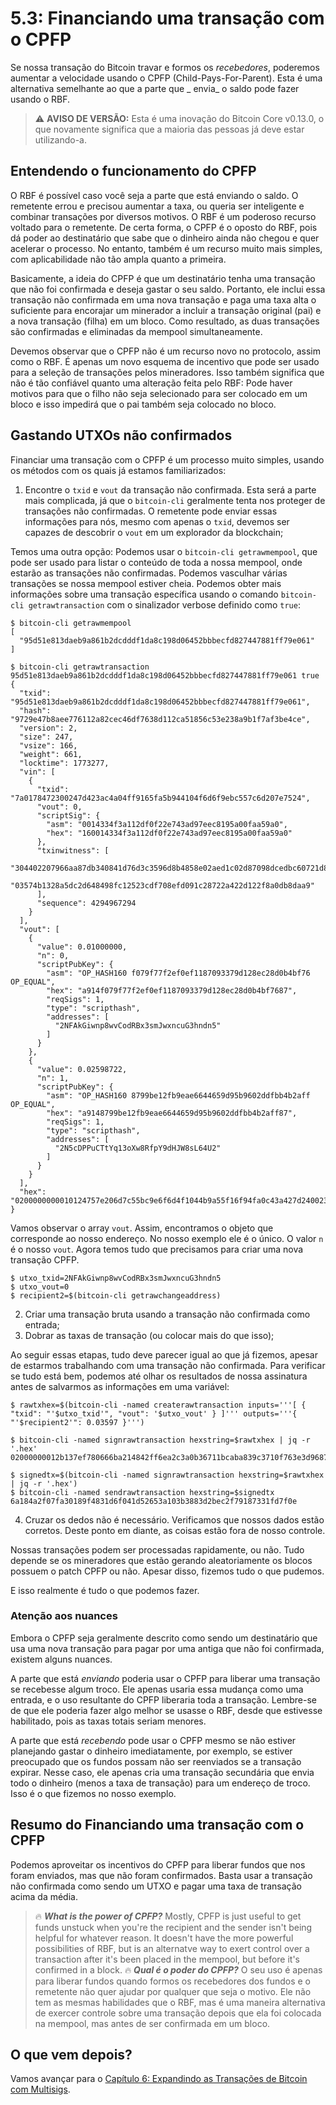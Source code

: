 # 5.3: Financiando uma transação com o CPFP

Se nossa transação do Bitcoin travar e formos os _recebedores_, poderemos aumentar a velocidade usando o CPFP (Child-Pays-For-Parent). Esta é uma alternativa semelhante ao que a parte que _ envia_ o saldo pode fazer usando o RBF.

> :warning: **AVISO DE VERSÃO:** Esta é uma inovação do Bitcoin Core v0.13.0, o que novamente significa que a maioria das pessoas já deve estar utilizando-a.

## Entendendo o funcionamento do CPFP

O RBF é possível caso você seja a parte que está enviando o saldo. O remetente errou e precisou aumentar a taxa, ou queria ser inteligente e combinar transações por diversos motivos. O RBF é um poderoso recurso voltado para o remetente. De certa forma, o CPFP é o oposto do RBF, pois dá poder ao destinatário que sabe que o dinheiro ainda não chegou e quer acelerar o processo. No entanto, também é um recurso muito mais simples, com aplicabilidade não tão ampla quanto a primeira.

Basicamente, a ideia do CPFP é que um destinatário tenha uma transação que não foi confirmada e deseja gastar o seu saldo. Portanto, ele inclui essa transação não confirmada em uma nova transação e paga uma taxa alta o suficiente para encorajar um minerador a incluir a transação original (pai) e a nova transação (filha) em um bloco. Como resultado, as duas transações são confirmadas e eliminadas da mempool simultaneamente.

Devemos observar que o CPFP não é um recurso novo no protocolo, assim como o RBF. É apenas um novo esquema de incentivo que pode ser usado para a seleção de transações pelos mineradores. Isso também significa que não é tão confiável quanto uma alteração feita pelo RBF: Pode haver motivos para que o filho não seja selecionado para ser colocado em um bloco e isso impedirá que o pai também seja colocado no bloco.

## Gastando UTXOs não confirmados

Financiar uma transação com o CPFP é um processo muito simples, usando os métodos com os quais já estamos familiarizados:

   1. Encontre o ```txid``` e ```vout``` da transação não confirmada. Esta será a parte mais complicada, já que o ```bitcoin-cli``` geralmente tenta nos proteger de transações não confirmadas. O remetente pode enviar essas informações para nós, mesmo com apenas o ```txid```, devemos ser capazes de descobrir o ```vout``` em um explorador da blockchain;

Temos uma outra opção: Podemos usar o ```bitcoin-cli getrawmempool```, que pode ser usado para listar o conteúdo de toda a nossa mempool, onde estarão as transações não confirmadas. Podemos vasculhar várias transações se nossa mempool estiver cheia. Podemos obter mais informações sobre uma transação específica usando o comando ```bitcoin-cli getrawtransaction``` com o sinalizador verbose definido como ```true```:
```
$ bitcoin-cli getrawmempool
[
  "95d51e813daeb9a861b2dcdddf1da8c198d06452bbbecfd827447881ff79e061"
]

$ bitcoin-cli getrawtransaction 95d51e813daeb9a861b2dcdddf1da8c198d06452bbbecfd827447881ff79e061 true
{
  "txid": "95d51e813daeb9a861b2dcdddf1da8c198d06452bbbecfd827447881ff79e061",
  "hash": "9729e47b8aee776112a82cec46df7638d112ca51856c53e238a9b1f7af3be4ce",
  "version": 2,
  "size": 247,
  "vsize": 166,
  "weight": 661,
  "locktime": 1773277,
  "vin": [
    {
      "txid": "7a0178472300247d423ac4a04ff9165fa5b944104f6d6f9ebc557c6d207e7524",
      "vout": 0,
      "scriptSig": {
        "asm": "0014334f3a112df0f22e743ad97eec8195a00faa59a0",
        "hex": "160014334f3a112df0f22e743ad97eec8195a00faa59a0"
      },
      "txinwitness": [
        "304402207966aa87db340841d76d3c3596d8b4858e02aed1c02d87098dcedbc60721d8940220218aac9d728c9a485820b074804a8c5936fa3145ce68e24dcf477024b19e88ae01",
        "03574b1328a5dc2d648498fc12523cdf708efd091c28722a422d122f8a0db8daa9"
      ],
      "sequence": 4294967294
    }
  ],
  "vout": [
    {
      "value": 0.01000000,
      "n": 0,
      "scriptPubKey": {
        "asm": "OP_HASH160 f079f77f2ef0ef1187093379d128ec28d0b4bf76 OP_EQUAL",
        "hex": "a914f079f77f2ef0ef1187093379d128ec28d0b4bf7687",
        "reqSigs": 1,
        "type": "scripthash",
        "addresses": [
          "2NFAkGiwnp8wvCodRBx3smJwxncuG3hndn5"
        ]
      }
    },
    {
      "value": 0.02598722,
      "n": 1,
      "scriptPubKey": {
        "asm": "OP_HASH160 8799be12fb9eae6644659d95b9602ddfbb4b2aff OP_EQUAL",
        "hex": "a9148799be12fb9eae6644659d95b9602ddfbb4b2aff87",
        "reqSigs": 1,
        "type": "scripthash",
        "addresses": [
          "2N5cDPPuCTtYq13oXw8RfpY9dHJW8sL64U2"
        ]
      }
    }
  ],
  "hex": "0200000000010124757e206d7c55bc9e6f6d4f1044b9a55f16f94fa0c43a427d2400234778017a0000000017160014334f3a112df0f22e743ad97eec8195a00faa59a0feffffff0240420f000000000017a914f079f77f2ef0ef1187093379d128ec28d0b4bf768742a727000000000017a9148799be12fb9eae6644659d95b9602ddfbb4b2aff870247304402207966aa87db340841d76d3c3596d8b4858e02aed1c02d87098dcedbc60721d8940220218aac9d728c9a485820b074804a8c5936fa3145ce68e24dcf477024b19e88ae012103574b1328a5dc2d648498fc12523cdf708efd091c28722a422d122f8a0db8daa9dd0e1b00"
}
```
Vamos observar o array ```vout```. Assim, encontramos o objeto que corresponde ao nosso endereço. No nosso exemplo ele é o único. O valor ```n``` é o nosso ```vout```. Agora temos tudo que precisamos para criar uma nova transação CPFP.
```
$ utxo_txid=2NFAkGiwnp8wvCodRBx3smJwxncuG3hndn5
$ utxo_vout=0
$ recipient2=$(bitcoin-cli getrawchangeaddress)
```

   2. Criar uma transação bruta usando a transação não confirmada como entrada;
   3. Dobrar as taxas de transação (ou colocar mais do que isso);
   
Ao seguir essas etapas, tudo deve parecer igual ao que já fizemos, apesar de estarmos trabalhando com uma transação não confirmada. Para verificar se tudo está bem, podemos até olhar os resultados de nossa assinatura antes de salvarmos as informações em uma variável:
```
$ rawtxhex=$(bitcoin-cli -named createrawtransaction inputs='''[ { "txid": "'$utxo_txid'", "vout": '$utxo_vout' } ]''' outputs='''{ "'$recipient2'": 0.03597 }''')

$ bitcoin-cli -named signrawtransaction hexstring=$rawtxhex | jq -r '.hex'
02000000012b137ef780666ba214842ff6ea2c3a0b36711bcaba839c3710f763e3d9687fed000000006a473044022003ca1f6797d781ef121ba7c2d1d41d763a815e9dad52aa8bc5ea61e4d521f68e022036b992e8e6bf2c44748219ca6e0056a88e8250f6fd0794dc69f79a2e8993671601210317b163ab8c8862e09c71767112b828abd3852e315441893fa0f535de4fa39b8dffffffff01905abd07000000001976a91450b1d90a130c4f3f1e5fbfa7320fd36b7265db0488ac00000000

$ signedtx=$(bitcoin-cli -named signrawtransaction hexstring=$rawtxhex | jq -r '.hex')
$ bitcoin-cli -named sendrawtransaction hexstring=$signedtx
6a184a2f07fa30189f4831d6f041d52653a103b3883d2bec2f79187331fd7f0e
```

   4. Cruzar os dedos não é necessário. Verificamos que nossos dados estão corretos. Deste ponto em diante, as coisas estão fora de nosso controle.
   
Nossas transações podem ser processadas rapidamente, ou não. Tudo depende se os mineradores que estão gerando aleatoriamente os blocos possuem o patch CPFP ou não. Apesar disso, fizemos tudo o que pudemos.

E isso realmente é tudo o que podemos fazer.

### Atenção aos nuances

Embora o CPFP seja geralmente descrito como sendo um destinatário que usa uma nova transação para pagar por uma antiga que não foi confirmada, existem alguns nuances.

A parte que está _enviando_ poderia usar o CPFP para liberar uma transação se recebesse algum troco. Ele apenas usaria essa mudança como uma entrada, e o uso resultante do CPFP liberaria toda a transação. Lembre-se de que ele poderia fazer algo melhor se usasse o RBF, desde que estivesse habilitado, pois as taxas totais seriam menores.

A parte que está _recebendo_ pode usar o CPFP mesmo se não estiver planejando gastar o dinheiro imediatamente, por exemplo, se estiver preocupado que os fundos possam não ser reenviados se a transação expirar. Nesse caso, ele apenas cria uma transação secundária que envia todo o dinheiro (menos a taxa de transação) para um endereço de troco. Isso é o que fizemos no nosso exemplo.

## Resumo do Financiando uma transação com o CPFP

Podemos aproveitar os incentivos do CPFP para liberar fundos que nos foram enviados, mas que não foram confirmados. Basta usar a transação não confirmada como sendo um UTXO e pagar uma taxa de transação acima da média.

> :fire: ***What is the power of CPFP?*** Mostly, CPFP is just useful to get funds unstuck when you're the recipient and the sender isn't being helpful for whatever reason. It doesn't have the more powerful possibilities of RBF, but is an alternatve way to exert control over a transaction after it's been placed in the mempool, but before it's confirmed in a block.
> :fire: ***Qual é o poder do CPFP?*** O seu uso é apenas para liberar fundos quando formos os recebedores dos fundos e o remetente não quer ajudar por qualquer que seja o motivo. Ele não tem as mesmas habilidades que o  RBF, mas é uma maneira alternativa de exercer controle sobre uma transação depois que ela foi colocada na mempool, mas antes de ser confirmada em um bloco.

## O que vem depois?

Vamos avançar para o [Capítulo 6: Expandindo as Transações de Bitcoin com Multisigs](06_0_Expanding_Bitcoin_Transactions_Multisigs.md).